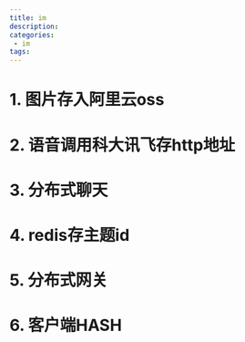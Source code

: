 ```yaml
---
title: im
description:
categories:
 - im
tags:
---
```


# 1. 图片存入阿里云oss

# 2. 语音调用科大讯飞存http地址

# 3. 分布式聊天

# 4. redis存主题id

# 5. 分布式网关

# 6. 客户端HASH
